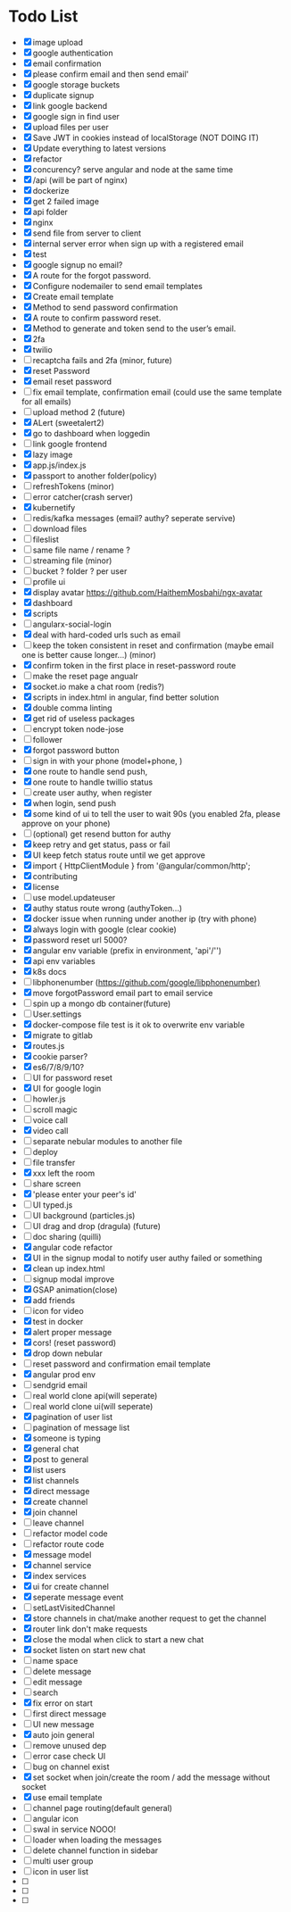 # Todo List

- [x] image upload
- [x] google authentication
- [x] email confirmation
- [x] please confirm email and then send email'
- [x] google storage buckets
- [x] duplicate signup
- [x] link google backend
- [x] google sign in find user
- [x] upload files per user
- [x] Save JWT in cookies instead of localStorage (NOT DOING IT)
- [x] Update everything to latest versions
- [x] refactor
- [x] concurency? serve angular and node at the same time
- [x] /api (will be part of nginx)
- [x] dockerize
- [x] get 2 failed image
- [x] api folder
- [x] nginx
- [x] send file from server to client
- [x] internal server error when sign up with a registered email
- [x] test
- [x] google signup no email?
- [x] A route for the forgot password.
- [x] Configure nodemailer to send email templates
- [x] Create email template
- [x] Method to send password confirmation
- [x] A route to confirm password reset.
- [x] Method to generate and token send to the user’s email.
- [x] 2fa
- [x] twilio
- [ ] recaptcha fails and 2fa (minor, future)
- [x] reset Password
- [x] email reset password
- [ ] fix email template, confirmation email (could use the same template for all emails)
- [ ] upload method 2 (future)
- [x] ALert (sweetalert2)
- [x] go to dashboard when loggedin
- [ ] link google frontend
- [x] lazy image
- [x] app.js/index.js
- [x] passport to another folder(policy)
- [ ] refreshTokens (minor)
- [ ] error catcher(crash server)
- [x] kubernetify
- [ ] redis/kafka messages (email? authy? seperate servive)
- [ ] download files
- [ ] fileslist
- [ ] same file name / rename ?
- [ ] streaming file (minor)
- [ ] bucket ? folder ? per user
- [ ] profile ui
- [x] display avatar <https://github.com/HaithemMosbahi/ngx-avatar>
- [x] dashboard
- [x] scripts
- [ ] angularx-social-login
- [x] deal with hard-coded urls such as email
- [ ] keep the token consistent in reset and confirmation (maybe email one is better cause longer...) (minor)
- [x] confirm token in the first place in reset-password route
- [ ] make the reset page angualr
- [x] socket.io make a chat room (redis?)
- [x] scripts in index.html in angular, find better solution
- [x] double comma linting
- [x] get rid of useless packages
- [ ] encrypt token node-jose
- [ ] follower
- [x] forgot password button
- [ ] sign in with your phone (model+phone, )
- [x] one route to handle send push,
- [x] one route to handle twillio status
- [ ] create user authy, when register
- [x] when login, send push
- [x] some kind of ui to tell the user to wait 90s (you enabled 2fa, please approve on your phone)
- [ ] (optional) get resend button for authy
- [x] keep retry and get status, pass or fail
- [x] UI keep fetch status route until we get approve
- [x] import { HttpClientModule } from '@angular/common/http';
- [x] contributing
- [x] license
- [ ] use model.updateuser
- [x] authy status route wrong (authyToken...)
- [x] docker issue when running under another ip (try with phone)
- [x] always login with google (clear cookie)
- [x] password reset url 5000?
- [x] angular env variable (prefix in environment, 'api'/'')
- [x] api env variables
- [x] k8s docs
- [ ] libphonenumber (<https://github.com/google/libphonenumber)>
- [x] move forgotPassword email part to email service
- [ ] spin up a mongo db container(future)
- [ ] User.settings
- [x] docker-compose file test is it ok to overwrite env variable
- [x] migrate to gitlab
- [x] routes.js
- [x] cookie parser?
- [x] es6/7/8/9/10?
- [ ] UI for password reset
- [x] UI for google login
- [ ] howler.js
- [ ] scroll magic
- [ ] voice call
- [x] video call
- [ ] separate nebular modules to another file
- [ ] deploy
- [ ] file transfer
- [x] xxx left the room
- [ ] share screen
- [x] 'please enter your peer's id'
- [ ] UI typed.js
- [ ] UI background (particles.js)
- [ ] UI drag and drop (dragula) (future)
- [ ] doc sharing (quilli)
- [x] angular code refactor
- [x] UI in the signup modal to notify user authy failed or something
- [x] clean up index.html
- [ ] signup modal improve
- [x] GSAP animation(close)
- [x] add friends
- [ ] icon for video
- [x] test in docker
- [x] alert proper message
- [x] cors! (reset password)
- [x] drop down nebular
- [ ] reset password and confirmation email template
- [x] angular prod env
- [ ] sendgrid email
- [ ] real world clone api(will seperate)
- [ ] real world clone ui(will seperate)
- [x] pagination of user list
- [ ] pagination of message list
- [x] someone is typing
- [x] general chat
- [x] post to general
- [x] list users
- [x] list channels
- [x] direct message
- [x] create channel
- [x] join channel
- [ ] leave channel
- [ ] refactor model code
- [ ] refactor route code
- [x] message model
- [x] channel service
- [x] index services
- [x] ui for create channel
- [x] seperate message event
- [ ] setLastVisitedChannel
- [x] store channels in chat/make another request to get the channel
- [x] router link don't make requests
- [x] close the modal when click to start a new chat
- [x] socket listen on start new chat
- [ ] name space
- [ ] delete message
- [ ] edit message
- [ ] search
- [x] fix error on start
- [ ] first direct message
- [ ] UI new message
- [x] auto join general
- [ ] remove unused dep
- [ ] error case check UI
- [ ] bug on channel exist
- [x] set socket when join/create the room / add the message without socket
- [x] use email template
- [ ] channel page routing(default general)
- [ ] angular icon
- [ ] swal in service NOOO!
- [ ] loader when loading the messages
- [ ] delete channel function in sidebar
- [ ] multi user group
- [ ] icon in user list
- [ ]
- [ ]
- [ ]
